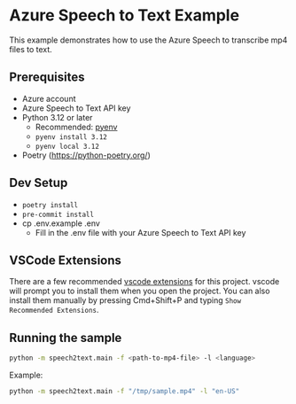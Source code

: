 # Azure Speech to Text Example

This example demonstrates how to use the Azure Speech to
transcribe mp4 files to text.

## Prerequisites
- Azure account
- Azure Speech to Text API key
- Python 3.12 or later
  - Recommended:
    [pyenv](https://github.com/pyenv/pyenv?tab=readme-ov-file#installation)
  - `pyenv install 3.12`
  - `pyenv local 3.12`
- Poetry (https://python-poetry.org/)

## Dev Setup

- `poetry install`
- `pre-commit install`
- cp .env.example .env
  - Fill in the .env file with your Azure Speech to Text API key


## VSCode Extensions

There are a few recommended [vscode extensions](./.vscode/extensions.json) for
this project. vscode will prompt you to install them when you open the project.
You can also install them manually by pressing Cmd+Shift+P and typing
`Show Recommended Extensions`.


## Running the sample

```bash
python -m speech2text.main -f <path-to-mp4-file> -l <language>
```

Example:

```bash
python -m speech2text.main -f "/tmp/sample.mp4" -l "en-US"
```
